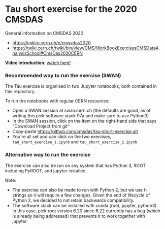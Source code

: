# Tau short exercise for the 2020 CMSDAS

General information on CMSDAS 2020:
* https://indico.cern.ch/e/cmsvdas2020
* https://twiki.cern.ch/twiki/bin/view/CMS/WorkBookExercisesCMSDataAnalysisSchool#CmsDas2020CERN

**Video introduction**: [watch here!](https://videos.cern.ch/record/2728115)

### Recommended way to run the exercise (SWAN)

The Tau exercise is organised in two Jupyter notebooks, both contained in this repository.

To run the notebooks with regular CERN resources:
* Open a SWAN session at swan.cern.ch (the defaults are good, as of writing this pick software stack 97a and make sure to use Python3)
* In the SWAN session, click on the item on the right-hand side that says "Download Project from git"
* Copy-paste https://github.com/cmsdas/tau-short-exercise.git
* You're all set and can click on the two exercises, `tau_short_exercise_1.ipynb` and `tau_short_exercise_2.ipynb`

### Alternative way to run the exercise

The exercise can also be run on any system that has Python 3, ROOT including PyROOT, and jupyter installed.

Note:
* The exercise can also be made to run with Python 2, but we use f-strings so it will require a few changes. Given the end of lifecycle of Python 2, we decided to not retain backwards compatibility.
* The software stack can be installed with conda (root, jupyter, python3). In this case, pick root version 6.20 since 6.22 currently has a bug (which is already being addressed) that prevents it to work together with jupyter.

